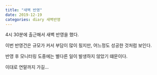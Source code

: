 ```yaml
---
title: "새벽 반영"
date: 2019-12-19
categories: diary 새벽반영
---
```

4시 30분에 출근해서 새벽 반영을 했다.

이번 반영건은 규모가 커서 부담이 많이 됬지만, 어느정도 성공한 것처럼 보인다.

반영 후 모니터링 도중에는 별다른 일이 발생하지 않았기 떄문이다.

이대로 연말까지 가길...
